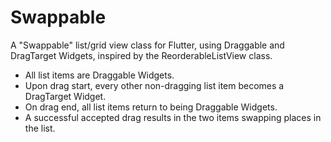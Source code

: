 # Swappable

A "Swappable" list/grid view class for Flutter, using Draggable and DragTarget Widgets, inspired by the ReorderableListView class.

* All list items are Draggable Widgets.
* Upon drag start, every other non-dragging list item becomes a DragTarget Widget.
* On drag end, all list items return to being Draggable Widgets.
* A successful accepted drag results in the two items swapping places in the list.